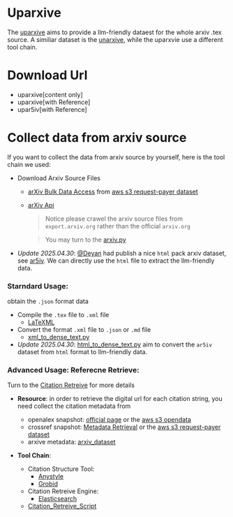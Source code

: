 # Uparxive

The [uparxive](https://github.com/LLM4Science/unique_data_build) aims to provide a llm-friendly dataest for the whole arxiv .tex source. A similiar dataset is the [unarxive](https://github.com/IllDepence/unarXive), while the uparxvie use a different tool chain.

# Download Url
 - uparxive[content only]
 - uparxive[with Reference]
 - upar5iv[with Reference]

# Collect data from arxiv source

If you want to collect the data from arxiv source by yourself, here is the tool chain we used:
- Download Arxiv Source Files
  - [arXiv Bulk Data Access](https://info.arxiv.org/help/bulk_data.html) from [aws s3 request-payer dataset](https://info.arxiv.org/help/bulk_data_s3.html)
  - [arXiv Api](https://info.arxiv.org/help/api/index.html)
    > Notice please crawel the arxiv source files from `export.arxiv.org` rather than the official `arxiv.org`

    > You may turn to the [arxiv.py](https://github.com/lukasschwab/arxiv.py)

- *Update 2025.04.30*: [@Deyan](https://github.com/dginev) had publish a nice `html` pack arxiv dataset, see [ar5iv](https://sigmathling.kwarc.info/resources/ar5iv-dataset-2024/). We can directly use the `html` file to extract the llm-friendly data.

### Starndard Usage:
obtain the `.json` format data
- Compile the `.tex` file to `.xml` file
  - [LaTeXML](https://dlmf.nist.gov/LaTeXML/)
- Convert the format `.xml` file to `.json` or `.md` file
  - [xml_to_dense_text.py](https://github.com/LLM4Science/unique_data_build/blob/main/uparxive/xml_to_json/xml_to_dense_text.py) 
- *Update 2025.04.30*: [html_to_dense_text.py](https://github.com/LLM4Science/unique_data_build/blob/main/uparxive/xml_to_json/html_to_dense_text.py) aim to convert the `ar5iv` dataset from `html` format to llm-friendly data.


### Advanced Usage: Referecne Retrieve: 
Turn to the [Citation Retreive](https://github.com/LLM4Science/unique_data_build) for more details

- **Resource**: in order to retrieve the digital url for each citation string, you need collect the citation metadata from 
  - openalex snapshot: [official page](https://docs.openalex.org/download-all-data/download-to-your-machine) or the [aws s3 opendata](https://registry.opendata.aws/openalex/)
  - crossref snapshot: [Metadata Retrieval](https://www.crossref.org/documentation/retrieve-metadata/) or the [aws s3 request-payer dataset](https://www.crossref.org/documentation/retrieve-metadata/rest-api/tips-for-using-public-data-files-and-plus-snapshots/)
  - arxive metadata:  [arxiv_dataset](https://huggingface.co/datasets/arxiv_dataset)

- **Tool Chain**:
  - Citation Structure Tool:
    - [Anystyle](https://github.com/inukshuk/anystyle)
    - [Grobid](https://github.com/kermitt2/grobid)
  - Citation Retreive Engine:
    - [Elasticsearch](https://github.com/elastic/elasticsearch)
  - [Citation_Retreive_Script](https://github.com/LLM4Science/unique_data_build/blob/main/uparxive/reference_reterive/citation_string_to_reference.py)
    

